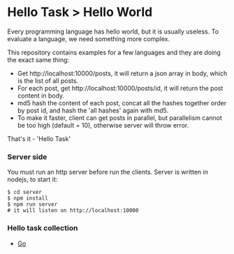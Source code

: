 # Hello Task > Hello World

Every programming language has hello world, but it is usually useless. To evaluate a language, we need something more complex.

This repository contains examples for a few languages and they are doing the exact same thing:

* Get http://localhost:10000/posts, it will return a json array in body, which is the list of all posts.
* For each post, get http://localhost:10000/posts/id, it will return the post content in body.
* md5 hash the content of each post, concat all the hashes together order by post id, and hash the 'all hashes' again with md5.
* To make it faster, client can get posts in parallel, but parallelism cannot be too high (default = 10), otherwise server will throw error.

That's it - 'Hello Task'

### Server side

You must run an http server before run the clients. Server is written in nodejs, to start it:

```
$ cd server
$ npm install
$ npm run server
# it will listen on http://localhost:10000
```

### Hello task collection

* [Go](clients/go)
